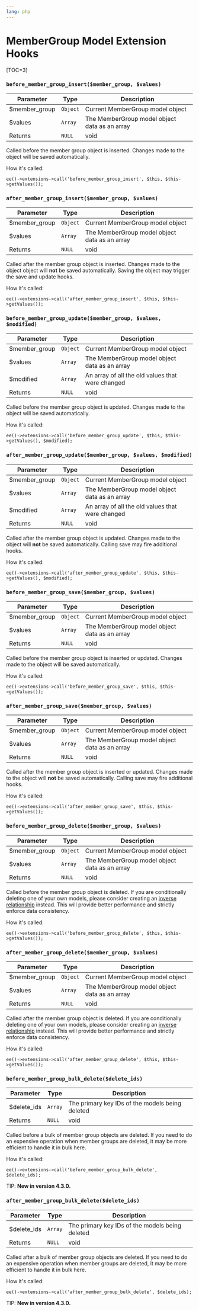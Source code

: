 ```yaml
---
lang: php
---
```


<!--
    This source file is part of the open source project
    ExpressionEngine User Guide (https://github.com/ExpressionEngine/ExpressionEngine-User-Guide)

    @link      https://expressionengine.com/
    @copyright Copyright (c) 2003-2019, EllisLab Corp. (https://ellislab.com)
    @license   https://expressionengine.com/license Licensed under Apache License, Version 2.0
-->

# MemberGroup Model Extension Hooks

[TOC=3]

### `before_member_group_insert($member_group, $values)`

| Parameter      | Type     | Description                                   |
| -------------- | -------- | --------------------------------------------- |
| \$member_group | `Object` | Current MemberGroup model object              |
| \$values       | `Array`  | The MemberGroup model object data as an array |
| Returns        | `NULL`   | void                                          |

Called before the member group object is inserted. Changes made to the object will be saved automatically.

How it's called:

    ee()->extensions->call('before_member_group_insert', $this, $this->getValues());

### `after_member_group_insert($member_group, $values)`

| Parameter      | Type     | Description                                   |
| -------------- | -------- | --------------------------------------------- |
| \$member_group | `Object` | Current MemberGroup model object              |
| \$values       | `Array`  | The MemberGroup model object data as an array |
| Returns        | `NULL`   | void                                          |

Called after the member group object is inserted. Changes made to the object object will **not** be saved automatically. Saving the object may trigger the save and update hooks.

How it's called:

    ee()->extensions->call('after_member_group_insert', $this, $this->getValues());

### `before_member_group_update($member_group, $values, $modified)`

| Parameter      | Type     | Description                                      |
| -------------- | -------- | ------------------------------------------------ |
| \$member_group | `Object` | Current MemberGroup model object                 |
| \$values       | `Array`  | The MemberGroup model object data as an array    |
| \$modified     | `Array`  | An array of all the old values that were changed |
| Returns        | `NULL`   | void                                             |

Called before the member group object is updated. Changes made to the object will be saved automatically.

How it's called:

    ee()->extensions->call('before_member_group_update', $this, $this->getValues(), $modified);

### `after_member_group_update($member_group, $values, $modified)`

| Parameter      | Type     | Description                                      |
| -------------- | -------- | ------------------------------------------------ |
| \$member_group | `Object` | Current MemberGroup model object                 |
| \$values       | `Array`  | The MemberGroup model object data as an array    |
| \$modified     | `Array`  | An array of all the old values that were changed |
| Returns        | `NULL`   | void                                             |

Called after the member group object is updated. Changes made to the object will **not** be saved automatically. Calling save may fire additional hooks.

How it's called:

    ee()->extensions->call('after_member_group_update', $this, $this->getValues(), $modified);

### `before_member_group_save($member_group, $values)`

| Parameter      | Type     | Description                                   |
| -------------- | -------- | --------------------------------------------- |
| \$member_group | `Object` | Current MemberGroup model object              |
| \$values       | `Array`  | The MemberGroup model object data as an array |
| Returns        | `NULL`   | void                                          |

Called before the member group object is inserted or updated. Changes made to the object will be saved automatically.

How it's called:

    ee()->extensions->call('before_member_group_save', $this, $this->getValues());

### `after_member_group_save($member_group, $values)`

| Parameter      | Type     | Description                                   |
| -------------- | -------- | --------------------------------------------- |
| \$member_group | `Object` | Current MemberGroup model object              |
| \$values       | `Array`  | The MemberGroup model object data as an array |
| Returns        | `NULL`   | void                                          |

Called after the member group object is inserted or updated. Changes made to the object will **not** be saved automatically. Calling save may fire additional hooks.

How it's called:

    ee()->extensions->call('after_member_group_save', $this, $this->getValues());

### `before_member_group_delete($member_group, $values)`

| Parameter      | Type     | Description                                   |
| -------------- | -------- | --------------------------------------------- |
| \$member_group | `Object` | Current MemberGroup model object              |
| \$values       | `Array`  | The MemberGroup model object data as an array |
| Returns        | `NULL`   | void                                          |

Called before the member group object is deleted. If you are conditionally deleting one of your own models, please consider creating an [inverse relationship](development/services/model/relating-models.md#inverse-relationships) instead. This will provide better performance and strictly enforce data consistency.

How it's called:

    ee()->extensions->call('before_member_group_delete', $this, $this->getValues());

### `after_member_group_delete($member_group, $values)`

| Parameter      | Type     | Description                                   |
| -------------- | -------- | --------------------------------------------- |
| \$member_group | `Object` | Current MemberGroup model object              |
| \$values       | `Array`  | The MemberGroup model object data as an array |
| Returns        | `NULL`   | void                                          |

Called after the member group object is deleted. If you are conditionally deleting one of your own models, please consider creating an [inverse relationship](development/services/model/relating-models.md#inverse-relationships) instead. This will provide better performance and strictly enforce data consistency.

How it's called:

    ee()->extensions->call('after_member_group_delete', $this, $this->getValues());

### `before_member_group_bulk_delete($delete_ids)`

| Parameter    | Type    | Description                                     |
| ------------ | ------- | ----------------------------------------------- |
| \$delete_ids | `Array` | The primary key IDs of the models being deleted |
| Returns      | `NULL`  | void                                            |

Called before a bulk of member group objects are deleted. If you need to do an expensive operation when member groups are deleted, it may be more efficient to handle it in bulk here.

How it's called:

    ee()->extensions->call('before_member_group_bulk_delete', $delete_ids);

TIP: **New in version 4.3.0.**

### `after_member_group_bulk_delete($delete_ids)`

| Parameter    | Type    | Description                                     |
| ------------ | ------- | ----------------------------------------------- |
| \$delete_ids | `Array` | The primary key IDs of the models being deleted |
| Returns      | `NULL`  | void                                            |

Called after a bulk of member group objects are deleted. If you need to do an expensive operation when member groups are deleted, it may be more efficient to handle it in bulk here.

How it's called:

    ee()->extensions->call('after_member_group_bulk_delete', $delete_ids);

TIP: **New in version 4.3.0.**

